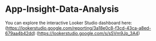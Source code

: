 # App-Insight-Data-Analysis

You can explore the interactive Looker Studio dashboard here:  (https://lookerstudio.google.com/reporting/3a18e0c8-f3cd-43ca-a8ed-679aa4b42dd) (https://lookerstudio.google.com/s/sSVm9Jp_3A4)
